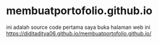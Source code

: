 # membuatportofolio.github.io
ini adalah source code pertama saya
buka halaman web ini 
https://diditaditya06.github.io/membuatportofolio.github.io/

